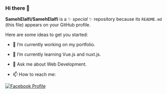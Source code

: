 ### Hi there 👋


**SamehElalfi/SamehElalfi** is a ✨ _special_ ✨ repository because its `README.md` (this file) appears on your GitHub profile.

Here are some ideas to get you started:

- 🔭 I’m currently working on my portfolio.
- 🌱 I’m currently learning Vue.js and nuxt.js.
- 💬 Ask me about Web Development.

- 📫 How to reach me:

[![Facebook Profile](https://www.flaticon.com/svg/static/icons/svg/174/174848.svg)](https://www.facebook.com/sameh.elalfi15/)

